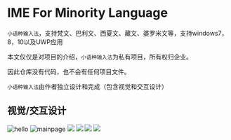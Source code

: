 # IME For Minority Language
`小语种输入法`，支持梵文、巴利文、西夏文、藏文、婆罗米文等，支持windows7，8，10以及UWP应用

本文仅仅是对项目的介绍，`小语种输入法`为私有项目，所有权归企业。

因此仓库没有代码，也不会有任何项目文件。

`小语种输入法`由作者独立设计和完成（包含视觉和交互设计）

视觉/交互设计
----------

![hello](https://github.com/nzaocan/IME-For-Minority-language-/blob/master/hello.png)
![mainpage](https://github.com/nzaocan/IME-For-Minority-language-/blob/master/mainpage.png)
![](https://github.com/nzaocan/IME-For-Minority-language-/blob/master/MouseCoverCandidatewindow.png)
![](https://github.com/nzaocan/IME-For-Minority-language-/blob/master/login.png)
![](https://github.com/nzaocan/IME-For-Minority-language-/blob/master/checkUpdate.png)
![](https://github.com/nzaocan/IME-For-Minority-language-/blob/master/install.png)
